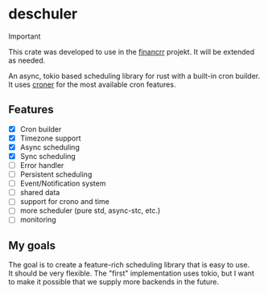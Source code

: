 # deschuler

> [!IMPORTANT]
> This crate was developed to use in the [financrr](https://github.com/financrr/financrr-app) projekt.
> It will be extended as needed.

An async, tokio based scheduling library for rust with a built-in cron builder.
It uses [croner](https://github.com/Hexagon/croner-rust) for the most available cron features.

## Features

- [x] Cron builder
- [x] Timezone support
- [x] Async scheduling
- [x] Sync scheduling
- [ ] Error handler
- [ ] Persistent scheduling
- [ ] Event/Notification system
- [ ] shared data
- [ ] support for crono and time
- [ ] more scheduler (pure std, async-stc, etc.)
- [ ] monitoring

## My goals

The goal is to create a feature-rich scheduling library that is easy to use.
<br>
It should be very flexible. The "first" implementation uses tokio, but I want to make it possible that we supply more
backends in the future.
